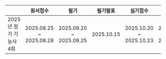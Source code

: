 
|                 |               원서접수                |                필기                 |    필기발표    |               실기접수                |               실기시험                |    최종발표    |
| --------------- | :-------------------------------: | :-------------------------------: | :--------: | :-------------------------------: | :-------------------------------: | :--------: |
| 2025년 정기 기능사 4회 | 2025.08.25  <br>~  <br>2025.08.28 | 2025.09.20  <br>~  <br>2025.09.25 | 2025.10.15 | 2025.10.20  <br>~  <br>2025.10.23 | 2025.11.22  <br>~  <br>2025.12.10 | 2025.12.24 |

